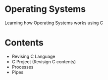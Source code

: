 # Operating Systems
Learning how Operating Systems works using C

# Contents
- Revising C Language
- C Project (Revisign C contents)
- Processes
- Pipes
